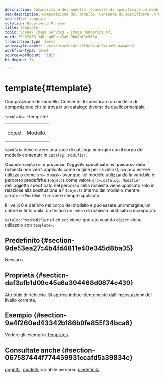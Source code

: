 ```yaml
---
description: Composizione del modello. Consente di specificare un modello di composizione che si trova in un catalogo diverso da quello principale.
seo-description: Composizione del modello. Consente di specificare un modello di composizione che si trova in un catalogo diverso da quello principale.
seo-title: template
solution: Experience Manager
title: template
topic: Scene7 Image Serving - Image Rendering API
uuid: 59b37d60-1d0c-4d0b-a5a0-98d8bf9e9064
translation-type: tm+mt
source-git-commit: 7bc7b3a86fbcdc57cfdc31745fae3afc06e44b15
workflow-type: tm+mt
source-wordcount: '182'
ht-degree: 3%

---
```



# template{#template}

Composizione del modello. Consente di specificare un modello di composizione che si trova in un catalogo diverso da quello principale.

`template= *`template`*`

<table id="simpletable_DEC6F4EB460D453B8F272C98C9C8B7E5"> 
 <tr class="strow"> 
  <td class="stentry"> <p><span class="varname"> object</span> </p> </td> 
  <td class="stentry"> <p>Modello. </p></td> 
 </tr> 
</table>

*`template`* deve essere una voce di catalogo immagini con il corpo del modello contenuto in  `catalog::Modifier`.

Quando `template=` è presente, l&#39;oggetto specificato nel percorso della richiesta non verrà applicato come origine per il livello 0, ma può essere utilizzato come `src=` o `mask=` ovunque nel modello utilizzando la variabile di percorso predefinita `$object$` come valore `src=`. `catalog::Modifier` dell&#39;oggetto specificato nel percorso della richiesta viene applicato solo in relazione alla sostituzione all&#39; `$object$` interno del modello, mentre  `catalog::PostModifier` viene sempre applicato.

Il livello 0 è definito nel corpo del modello e può essere un’immagine, un colore in tinta unita, un testo o un livello di richiesta nidificato o incorporato.

`catalog:PostModifier` of  *`object`* viene ignorato quando  *`object`* viene utilizzato con  `template=`.

## Predefinito {#section-9de53ea27c4b4fd4811e40e345d8ba05}

Nessuno.

## Proprietà {#section-daf3afb1d09c45a6a394468d0874c439}

Attributo di richiesta. Si applica indipendentemente dall’impostazione del livello corrente.

## Esempio {#section-9a4f260ed43342b186b0fe855f34bca6}

Vedere gli esempi in [Templates](../../../../../is-api/http-ref/image-serving-api-ref/c-http-protocol-reference/c-templates/c-templates.md#concept-3cd2d2adae0e41b2979b9640244d4d3e).

## Consultate anche {#section-067587444f774469931ecafd5a39834c}

[oggetto](../../../../../is-api/http-ref/image-serving-api-ref/c-http-protocol-reference/c-data-types/r-object.md#reference-2591bd24548d462782c68d138ef795a0),  [modelli](../../../../../is-api/http-ref/image-serving-api-ref/c-http-protocol-reference/c-templates/c-templates.md#concept-3cd2d2adae0e41b2979b9640244d4d3e), variabile percorso  [predefinita](../../../../../is-api/http-ref/image-serving-api-ref/c-http-protocol-reference/c-syntax-and-features/r-is-http-substitution-variables.md#reference-90dc01aba44940e4acdd0c6476e7aa5a)
